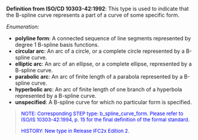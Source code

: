 ﻿**Definition from ISO/CD 10303-42:1992**: This type is used to indicate that the B-spline curve represents a part of a curve of some specific form.

_Enumeration:_

* **polyline form**: A connected sequence of line segments represented by degree 1 B-spline basis functions.
* **circular arc**: An arc of a circle, or a complete circle represented by a B-spline curve. 
* **elliptic arc**: An arc of an ellipse, or a complete ellipse, represented by a B-spline curve. 
* **parabolic arc**: An arc of finite length of a parabola represented by a B-spline curve. 
* **hyperbolic arc**: An arc of finite length of one branch of a hyperbola represented by a B-spline curve. 
* **unspecified**: A B-spline curve for which no particular form is specified.

> <font size="-1" color="#0000FF">NOTE: Corresponding STEP type:
		  b_spline_curve_form. Please refer to ISO/IS 10303-42:1994, p. 15 for the final
		  definition of the formal standard. </font>
> 
> <font size="-1" color="#0000FF">HISTORY: New type in Release IFC2x
		  Edition 2.</font>
>